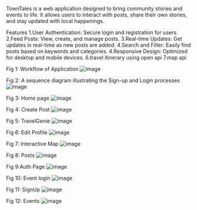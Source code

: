 
TownTales is a web application designed to bring community stories and events to life. It allows users to interact with posts, share their own stories, and stay updated with local happenings.

Features 
1.User Authentication: Secure login and registration for users.
2.Feed Posts: View, create, and manage posts.
3.Real-time Updates: Get updates in real-time as new posts are added.
4.Search and Filter: Easily find posts based on keywords and categories.
4.Responsive Design: Optimized for desktop and mobile devices.
6.travel itinerary using open api
7.map api




Fig 1: Workflow of Application
![image](https://github.com/user-attachments/assets/bb23298f-6b61-4daf-882f-01d1d091760c)


 
Fig 2: A sequence diagram illustrating the Sign-up and Login processes![image](https://github.com/user-attachments/assets/8a368a67-4c77-412d-9c5a-b1f875244643)





Fig 3: Home page
![image](https://github.com/user-attachments/assets/71b6b5dc-35b2-400a-a848-57a9b16f58ec)

Fig 4: Create Post 
![image](https://github.com/user-attachments/assets/8e761374-c641-4504-acf2-e49f767426a5)


Fig 5: TravelGenie 
![image](https://github.com/user-attachments/assets/d461542b-fe24-427c-95d1-147d024386b3)

Fig 6: Edit Profile 
![image](https://github.com/user-attachments/assets/ab484d25-ff92-470f-93d3-dae53521e637)

Fig 7: Interactive Map 
![image](https://github.com/user-attachments/assets/a22c7af3-a58b-4087-b484-00aef7e4607a)

Fig 8: Posts 
![image](https://github.com/user-attachments/assets/29690864-2692-426b-bd4e-f0bcd8fe3758)

Fig 9:Auth Page 
![image](https://github.com/user-attachments/assets/17510160-34d3-49f5-b53b-815da4916bea)

Fig 10: Event login 
![image](https://github.com/user-attachments/assets/7badb203-c281-4632-9bb7-d7832e48d370)

Fig 11: SignUp 
![image](https://github.com/user-attachments/assets/2cc21a96-0ffa-415a-84c2-822731e93e81)

Fig 12: Events 
![image](https://github.com/user-attachments/assets/92060227-b7d4-4047-a331-30f2fe64c397)






